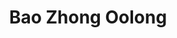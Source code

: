 ---
title: Bao Zhong Oolong
color: yellow-green

shop: Taiwan Tea Crafts
shop-url: https://www.taiwanteacrafts.com/product/baguashan-spring-bao-zhong-tea/
order-id: 2022-ttc-1
order-date: Januar&nbsp;2022
key: 1

info: Ein günstiger Vertreter der modernen grünen, ungerösteten Oolongs mit offenen Blatt.
summary: Erinnert optisch an grünen Tee, wegen seiner Milchigkeit ist es aber zweifellos ein Oolong. Geschmacklich wenig überraschend und eher eindimensional, trotzdem eine überraschend gute Qualität für diesen außerordentlich niedrigen Preis.

show-details: true
type: Oolong
country: Taiwan
harvest: Frühling 2021
harvest-style: maschinell
elevation: 350m
location: Baguashan
cultivar: Si Ji Chun
oxidation: sehr niedrig
roasting: keine

gongfu: true
gongfu-temperature: 85°C
gongfu-weight: 5-6&hairsp;g pro 100&hairsp;ml
gongfu-volume: ca. 2/3 des Gefäßes gefüllt ist
gongfu-rinse: blitz
gongfu-first: 10 Sekunden
gongfu-further: +10 Sekunden pro Aufguss
gongfu-increase-temperature: true

show-notes: true
short-notes: true
aroma: milchig, blumig
liquer-color: blasses Gelb
taste: milchig, blumig
spent-leaf: dunkelgrün mit roten Rändern
---